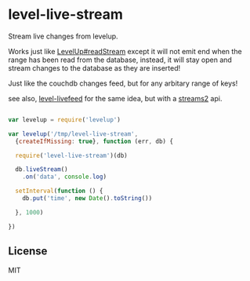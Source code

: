 # level-live-stream

Stream live changes from levelup.

Works just like [LevelUp#readStream](https://github.com/rvagg/node-levelup#readStream)
except it will not emit end when the range has been read from the database,
instead, it will stay open and stream changes to the database as they are inserted!

Just like the couchdb changes feed, but for any arbitary range of keys!

see also, [level-livefeed](https://github.com/Raynos/level-livefeed/) for the same idea, 
but with a [streams2](https://github.com/isaacs/readable-stream) api.

``` js

var levelup = require('levelup')

var levelup('/tmp/level-live-stream', 
  {createIfMissing: true}, function (err, db) {

  require('level-live-stream')(db)

  db.liveStream()
    .on('data', console.log)

  setInterval(function () {
    db.put('time', new Date().toString())

  }, 1000)

})

```

## License

MIT
